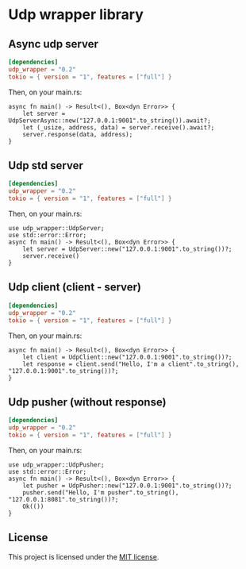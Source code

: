 # Udp wrapper library

## Async udp server
```toml
[dependencies]
udp_wrapper = "0.2"
tokio = { version = "1", features = ["full"] }
```
Then, on your main.rs:

```rust,no_run
async fn main() -> Result<(), Box<dyn Error>> {
    let server = UdpServerAsync::new("127.0.0.1:9001".to_string()).await?;
    let (_usize, address, data) = server.receive().await?;
    server.response(data, address);
}
```

## Udp std server
```toml
[dependencies]
udp_wrapper = "0.2"
tokio = { version = "1", features = ["full"] }
```
Then, on your main.rs:

```rust,no_run
use udp_wrapper::UdpServer;
use std::error::Error;
async fn main() -> Result<(), Box<dyn Error>> {
    let server = UdpServer::new("127.0.0.1:9001".to_string())?;
    server.receive()
}
```

## Udp client (client - server)
```toml
[dependencies]
udp_wrapper = "0.2"
tokio = { version = "1", features = ["full"] }
```
Then, on your main.rs:

```rust,no_run
async fn main() -> Result<(), Box<dyn Error>> {
    let client = UdpClient::new("127.0.0.1:9001".to_string())?;
    let response = client.send("Hello, I'm a client".to_string(), "127.0.0.1:9001".to_string())?;
}
```

## Udp pusher (without response)
```toml
[dependencies]
udp_wrapper = "0.2"
tokio = { version = "1", features = ["full"] }
```
Then, on your main.rs:

```rust,no_run
use udp_wrapper::UdpPusher;
use std::error::Error;
async fn main() -> Result<(), Box<dyn Error>> {
    let pusher = UdpPusher::new("127.0.0.1:9001".to_string())?;
    pusher.send("Hello, I'm pusher".to_string(), "127.0.0.1:8081".to_string())?;
    Ok(())
}
```

## License

This project is licensed under the [MIT license].

[MIT license]: https://github.com/zhuravlevma/smart-house/blob/main/LICENSE
